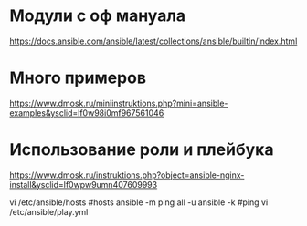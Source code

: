 # Модули с оф мануала
https://docs.ansible.com/ansible/latest/collections/ansible/builtin/index.html
# Много примеров
https://www.dmosk.ru/miniinstruktions.php?mini=ansible-examples&ysclid=lf0w98i0mf967561046
# Использование роли и плейбука
https://www.dmosk.ru/instruktions.php?object=ansible-nginx-install&ysclid=lf0wpw9umn407609993

vi /etc/ansible/hosts                 #hosts
ansible -m ping all -u ansible -k     #ping
vi /etc/ansible/play.yml              
